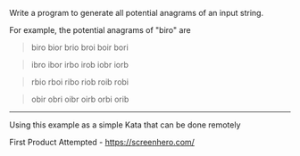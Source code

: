  Write a program to generate all potential
 anagrams of an input string.
 
 For example, the potential anagrams of "biro" are
 
 >biro bior brio broi boir bori
 
 >ibro ibor irbo irob iobr iorb
 
 >rbio rboi ribo riob roib robi
 
 >obir obri oibr oirb orbi orib
 
 ___

Using this example as a simple Kata that can be done remotely

First Product Attempted - https://screenhero.com/
